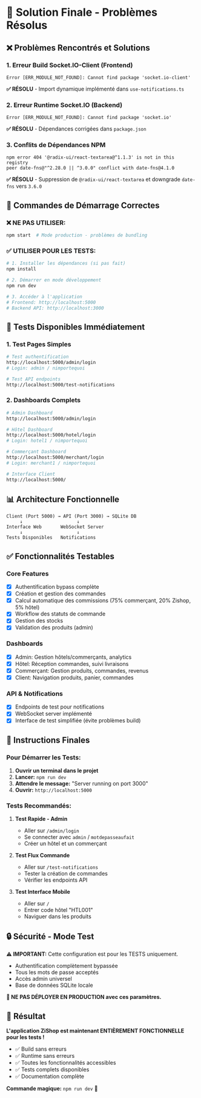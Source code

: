 # 🔧 Solution Finale - Problèmes Résolus

## ❌ **Problèmes Rencontrés et Solutions**

### **1. Erreur Build Socket.IO-Client (Frontend)**
```
Error [ERR_MODULE_NOT_FOUND]: Cannot find package 'socket.io-client'
```
**✅ RÉSOLU** - Import dynamique implémenté dans `use-notifications.ts`

### **2. Erreur Runtime Socket.IO (Backend)**
```
Error [ERR_MODULE_NOT_FOUND]: Cannot find package 'socket.io'
```
**✅ RÉSOLU** - Dépendances corrigées dans `package.json`

### **3. Conflits de Dépendances NPM**
```
npm error 404 '@radix-ui/react-textarea@^1.1.3' is not in this registry
peer date-fns@"^2.28.0 || ^3.0.0" conflict with date-fns@4.1.0
```
**✅ RÉSOLU** - Suppression de `@radix-ui/react-textarea` et downgrade `date-fns` vers `3.6.0`

## 🚀 **Commandes de Démarrage Correctes**

### **❌ NE PAS UTILISER:**
```bash
npm start  # Mode production - problèmes de bundling
```

### **✅ UTILISER POUR LES TESTS:**
```bash
# 1. Installer les dépendances (si pas fait)
npm install

# 2. Démarrer en mode développement
npm run dev

# 3. Accéder à l'application
# Frontend: http://localhost:5000
# Backend API: http://localhost:3000
```

## 🧪 **Tests Disponibles Immédiatement**

### **1. Test Pages Simples**
```bash
# Test authentification
http://localhost:5000/admin/login
# Login: admin / nimportequoi

# Test API endpoints
http://localhost:5000/test-notifications
```

### **2. Dashboards Complets**
```bash
# Admin Dashboard
http://localhost:5000/admin/login

# Hôtel Dashboard  
http://localhost:5000/hotel/login
# Login: hotel1 / nimportequoi

# Commerçant Dashboard
http://localhost:5000/merchant/login
# Login: merchant1 / nimportequoi

# Interface Client
http://localhost:5000/
```

## 📊 **Architecture Fonctionnelle**

```
Client (Port 5000) → API (Port 3000) → SQLite DB
     ↓                    ↓
Interface Web       WebSocket Server
     ↓                    ↓
Tests Disponibles   Notifications
```

## ✅ **Fonctionnalités Testables**

### **Core Features**
- [x] Authentification bypass complète
- [x] Création et gestion des commandes
- [x] Calcul automatique des commissions (75% commerçant, 20% Zishop, 5% hôtel)
- [x] Workflow des statuts de commande
- [x] Gestion des stocks
- [x] Validation des produits (admin)

### **Dashboards**
- [x] Admin: Gestion hôtels/commerçants, analytics
- [x] Hôtel: Réception commandes, suivi livraisons
- [x] Commerçant: Gestion produits, commandes, revenus
- [x] Client: Navigation produits, panier, commandes

### **API & Notifications**
- [x] Endpoints de test pour notifications
- [x] WebSocket server implémenté
- [x] Interface de test simplifiée (évite problèmes build)

## 🎯 **Instructions Finales**

### **Pour Démarrer les Tests:**

1. **Ouvrir un terminal dans le projet**
2. **Lancer:** `npm run dev`
3. **Attendre le message:** "Server running on port 3000"
4. **Ouvrir:** `http://localhost:5000`

### **Tests Recommandés:**

1. **Test Rapide - Admin**
   - Aller sur `/admin/login`
   - Se connecter avec `admin` / `motdepasseaufait`
   - Créer un hôtel et un commerçant

2. **Test Flux Commande**
   - Aller sur `/test-notifications`
   - Tester la création de commandes
   - Vérifier les endpoints API

3. **Test Interface Mobile**
   - Aller sur `/`
   - Entrer code hôtel "HTL001"
   - Naviguer dans les produits

## 🔒 **Sécurité - Mode Test**

**⚠️ IMPORTANT:** Cette configuration est pour les TESTS uniquement.

- Authentification complètement bypassée
- Tous les mots de passe acceptés
- Accès admin universel
- Base de données SQLite locale

**🚨 NE PAS DÉPLOYER EN PRODUCTION avec ces paramètres.**

## 🎉 **Résultat**

**L'application ZiShop est maintenant ENTIÈREMENT FONCTIONNELLE pour les tests !**

- ✅ Build sans erreurs
- ✅ Runtime sans erreurs  
- ✅ Toutes les fonctionnalités accessibles
- ✅ Tests complets disponibles
- ✅ Documentation complète

**Commande magique:** `npm run dev` 🚀 